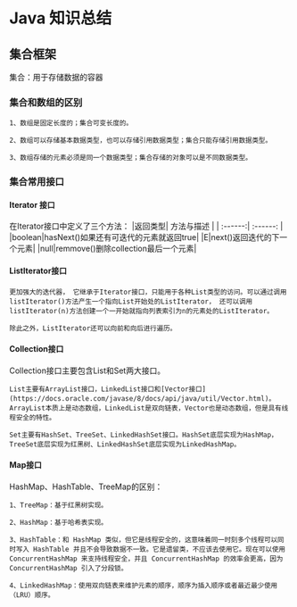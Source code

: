 # Java 知识总结

## 集合框架
集合：用于存储数据的容器

### 集合和数组的区别
    1、数组是固定长度的；集合可变长度的。

    2、数组可以存储基本数据类型，也可以存储引用数据类型；集合只能存储引用数据类型。

    3、数组存储的元素必须是同一个数据类型；集合存储的对象可以是不同数据类型。

### 集合常用接口
#### Iterator 接口
在Iterator接口中定义了三个方法：
|返回类型| 方法与描述 |
| :------:| :------: |
|boolean|hasNext()如果还有可迭代的元素就返回true|
|E|next()返回迭代的下一个元素|
|null|remmove()删除collection最后一个元素|
#### ListIterator接口
    更加强大的迭代器， 它继承于Iterator接口，只能用于各种List类型的访问。可以通过调用listIterator()方法产生一个指向List开始处的ListIterator， 还可以调用listIterator(n)方法创建一个一开始就指向列表索引为n的元素处的ListIterator。

    除此之外，ListIterator还可以向前和向后进行遍历。
#### Collection接口
Collection接口主要包含List和Set两大接口。

    List主要有ArrayList接口，LinkedList接口和[Vector接口](https://docs.oracle.com/javase/8/docs/api/java/util/Vector.html)。ArrayList本质上是动态数组，LinkedList是双向链表，Vector也是动态数组，但是具有线程安全的特性。

    Set主要有HashSet、TreeSet、LinkedHashSet接口。HashSet底层实现为HashMap，TreeSet底层实现为红黑树、LinkedHashSet底层实现为LinkedHashMap。
#### Map接口
HashMap、HashTable、TreeMap的区别：

    1、TreeMap：基于红黑树实现。

    2、HashMap：基于哈希表实现。

    3、HashTable：和 HashMap 类似，但它是线程安全的，这意味着同一时刻多个线程可以同时写入 HashTable 并且不会导致数据不一致。它是遗留类，不应该去使用它。现在可以使用 ConcurrentHashMap 来支持线程安全，并且 ConcurrentHashMap 的效率会更高，因为 ConcurrentHashMap 引入了分段锁。

    4、LinkedHashMap：使用双向链表来维护元素的顺序，顺序为插入顺序或者最近最少使用（LRU）顺序。